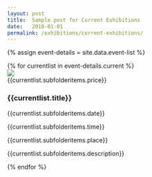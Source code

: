 ```yaml
---
layout: post
title:  Sample post for Current Exhibitions
date:   2018-01-01
permalink: /exhibitions/current-exhibitions/
---
```

{% assign event-details = site.data.event-list %}
<div class="event-area">
  {% for currentlist in event-details.current %}
  <div class="event-list-wrap">
    <div class="event-image-wrap">
      <img class="event-poster" src="/MarkdownTest/images/event-images/{{currentlist.subfolderitems.img-name}}">
      <div {% if currentlist.subfolderitems.price == "nodata" %} class="hide" {% else %} class="event-price" {% endif %}>{{currentlist.subfolderitems.price}}</div>
    </div>
    <h3>{{currentlist.title}}</h3>
    <div class="time-and-place-info-wrap">
      <p {% if currentlist.subfolderitems.date == "nodata" %} class="hide" {% else %} class="date-info" {% endif %}>{{currentlist.subfolderitems.date}}</p>
      <p {% if currentlist.subfolderitems.time == "nodata" %} class="hide" {% else %} class="time-info" {% endif %}>{{currentlist.subfolderitems.time}}</p>
      <p {% if currentlist.subfolderitems.place == "nodata" %} class="hide" {% else %} class="place-info" {% endif %}>{{currentlist.subfolderitems.place}}</p>
    </div>
    <div class="event-list-partition"></div>
    <p>{{currentlist.subfolderitems.description}}</p>
  </div>
  {% endfor %}
</div>
